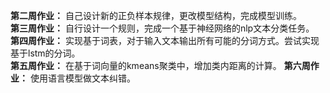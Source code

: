 **第二周作业：** 自己设计新的正负样本规律，更改模型结构，完成模型训练。\
**第三周作业：** 自行设计一个规则，完成一个基于神经网络的nlp文本分类任务。\
**第四周作业：** 实现基于词表，对于输入文本输出所有可能的分词方式。尝试实现基于lstm的分词。\
**第五周作业：** 在基于词向量的kmeans聚类中，增加类内距离的计算。
**第六周作业：** 使用语言模型做文本纠错。
